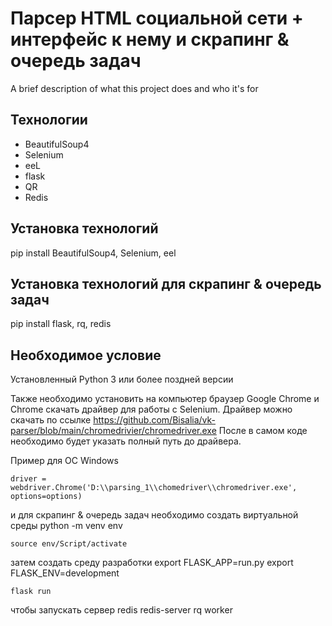 # Парсер HTML социальной сети + интерфейс к нему ​и скрапинг & очередь задач


A brief description of what this project does and who it's for

## Технологии

* BeautifulSoup4
* Selenium
* eeL
* flask
* QR
* Redis

## Установка технологий

pip install BeautifulSoup4, Selenium, eel

## Установка технологий для скрапинг & очередь задач
pip install flask, rq, redis


## Необходимое условие

Установленный Python 3 или более поздней версии

Также необходимо установить на компьютер браузер Google Chrome и Chrome скачать драйвер для работы с Selenium. Драйвер можно скачать по ссылке https://github.com/Bisalia/vk-parser/blob/main/chromedrivier/chromedriver.exe После в самом коде необходимо будет указать полный путь до драйвера.

Пример для ОС Windows


    driver = webdriver.Chrome('D:\\parsing_1\\chomedriver\\chromedriver.exe', options=options)

и для скрапинг & очередь задач необходимо создать виртуальной среды
    python -m venv env

    source env/Script/activate 

затем создать среду разработки
    export FLASK_APP=run.py
    export FLASK_ENV=development

    flask run

чтобы запускать сервер redis 
    redis-server
    rq worker
